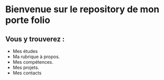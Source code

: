 # Bienvenue sur le repository de mon porte folio

## Vous y trouverez :

- Mes études
- Ma rubrique à propos.
- Mes compétences.
- Mes projets.
- Mes contacts
